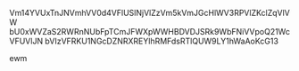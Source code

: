 Vm14YVUxTnJNVmhVV0d4VFlUSlNjVlZzVm5kVmJGcHlWV3RPVlZKclZqVlVW
bU0xWVZaS2RWRnNUbFpTCmJFWXpWWHBDVDJSRk9WbFNiVVpoQ21WcVFUVlJN
bVIzVFRKU1NGcDZNRXREYlhRMFdsRTlQUW9LY1hWaAoKcG13

ewm